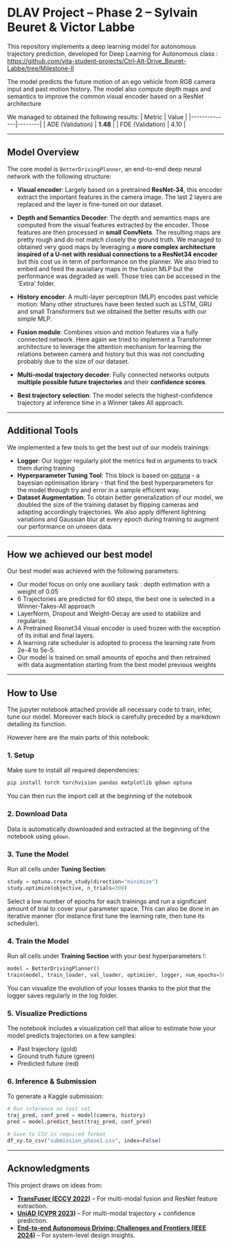 # DLAV Project – Phase 2 – Sylvain Beuret & Victor Labbe

This repository implements a deep learning model for autonomous trajectory prediction, developed for Deep Learning for Autonomous class : https://github.com/vita-student-projects/Ctrl-Alt-Drive_Beuret-Labbe/tree/Milestone-II


The model predicts the future motion of an ego vehicle from RGB camera input and past motion history. The model also compute depth maps and semantics to improve the common visual encoder based on a ResNet architecture

We managed to obtained the following results:
| Metric       | Value |
|--------------|--------|
| ADE (Validation) | **1.48** |
| FDE (Validation) | 4.10     	|

---

##  Model Overview

The core model is `BetterDrivingPlanner`, an end-to-end deep neural network with the following structure:

- **Visual encoder**: Largely based on a pretrained **ResNet-34**, this encoder extract the important features in the camera image. The last 2 layers are replaced and the layer is fine-tuned on our dataset. 

- **Depth and Semantics Decoder**: The depth and semantics maps are computed from the visual features extracted by the encoder. Those features are then processed in **small ConvNets**. The resulting maps are pretty rough and do not match closely the ground truth. We managed to obtained very good maps by leveraging a **more complex architecture inspired of a U-net with residual connections to a ResNet34 encoder** but this cost us in term of performance on the planner. We also tried to embed and feed the auxialiary maps in the fusion MLP but the performance was degraded as well. Those tries can be accessed in the 'Extra' folder.

- **History encoder**: A multi-layer perceptron (MLP) encodes past vehicle motion. Many other structures have been tested such as LSTM, GRU and small Transformers but we obtained the better results with our simple MLP.

- **Fusion module**: Combines vision and motion features via a fully connected network. Here again we tried to implement a Transformer architecture to leverage the attention mechanism for learning the relations between camera and history but this was not concluding probably due to the size of our dataset. 

- **Multi-modal trajectory decoder**: Fully connected networks outputs **multiple possible future trajectories** and their **confidence scores**.
- **Best trajectory selection**: The model selects the highest-confidence trajectory at inference time in a Winner takes All approach. 


---

##  Additional Tools 

We implemented a few tools to get the best out of our models trainings:
- **Logger**: Our logger regularly plot the metrics fed in arguments to track them during training
- **Hyperparameter Tuning Tool**: This block is based on [optuna](https://optuna.org/) - a bayesian optimisation library - that find the best hyperparameters for the  model through try and error in a sample efficient way.
- **Dataset Augmentation**: To obtain better generalization of our model, we doubled the size of the training dataset by flipping cameras and adapting accordingly trajectories. We also apply different lightning variations and Gaussian blur at every epoch during training to augment our performance on unseen data.

---

##  How we achieved our best model 

Our best model was achieved with the following parameters:
- Our model focus on only one auxiliary task : depth estimation with a weight of 0.05 
- 6 Trajectories are predicted for 60 steps, the best one is selected in a Winner-Takes-All approach
- LayerNorm, Dropout and Weight-Decay are used to stabilize and regularize. 
- A Pretrained Resnet34 visual encoder is used frozen with the exception of its initial and final layers.
- A learning rate scheduler is adopted to process the learning rate from 2e-4 to 5e-5.
- Our model is trained on small amounts of epochs and then retrained with data augmentation starting from the best model previous weights

---

##  How to Use

The jupyter notebook attached provide all necessary code to train, infer, tune our model. Moreover each block is carefully preceded by a markdown detailing its function.

However here are the main parts of this notebook:

### 1. Setup
Make sure to install all required dependencies:
```bash
pip install torch torchvision pandas matplotlib gdown optuna
```
You can then run the import cell at the beginning of the notebook

### 2. Download Data
Data is automatically downloaded and extracted at the beginning of the notebook using `gdown`.

### 3. Tune the Model
Run all cells under **Tuning Section**:
```python
study = optuna.create_study(direction="minimize")
study.optimize(objective, n_trials=300)
```
Select a low number of epochs for each trainings and run a significant amount of trial to cover your parameter space. 
This can also be done in an iterative manner (for instance first tune the learning rate, then tune its scheduler). 

### 4. Train the Model
Run all cells under **Training Section** with your best hyperparameters !:
```python
model = BetterDrivingPlanner()
train(model, train_loader, val_loader, optimizer, logger, num_epochs=50)
```
You can visualize the evolution of your losses thanks to the plot that the logger saves regularly in the log folder.

### 5. Visualize Predictions
The notebook includes a visualization cell that allow to estimate how your model predicts trajectories on a few samples:
- Past trajectory (gold)
- Ground truth future (green)
- Predicted future (red)

### 6. Inference & Submission
To generate a Kaggle submission:
```python
# Run inference on test set
traj_pred, conf_pred = model(camera, history)
pred = model.predict_best(traj_pred, conf_pred)

# Save to CSV in required format
df_xy.to_csv("submission_phase1.csv", index=False)
```

---

## Acknowledgments

This project draws on ideas from:
- **[TransFuser (ECCV 2022)](https://arxiv.org/abs/2205.15997)** – For multi-modal fusion and ResNet feature extraction.
- **[UniAD (CVPR 2023)](https://arxiv.org/abs/2303.00745)** – For multi-modal trajectory + confidence prediction.
- **[End-to-end Autonomous Driving: Challenges and Frontiers (IEEE 2024)](https://ieeexplore.ieee.org/stamp/stamp.jsp?arnumber=10614862)** – For system-level design insights.
